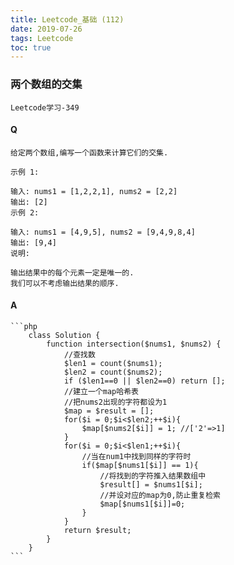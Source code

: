 ```yaml
---
title: Leetcode_基础 (112)
date: 2019-07-26
tags: Leetcode
toc: true
---
```


### 两个数组的交集
    Leetcode学习-349

<!-- more -->

#### Q
    给定两个数组,编写一个函数来计算它们的交集.

    示例 1:

    输入: nums1 = [1,2,2,1], nums2 = [2,2]
    输出: [2]
    示例 2:

    输入: nums1 = [4,9,5], nums2 = [9,4,9,8,4]
    输出: [9,4]
    说明:

    输出结果中的每个元素一定是唯一的.
    我们可以不考虑输出结果的顺序.

#### A
    ```php
        class Solution {
            function intersection($nums1, $nums2) {
                //查找数
                $len1 = count($nums1);
                $len2 = count($nums2);
                if ($len1==0 || $len2==0) return [];
                //建立一个map哈希表
                //把nums2出现的字符都设为1
                $map = $result = [];
                for($i = 0;$i<$len2;++$i){
                    $map[$nums2[$i]] = 1; //['2'=>1]
                }
                for($i = 0;$i<$len1;++$i){
                    //当在num1中找到同样的字符时
                    if($map[$nums1[$i]] == 1){
                        //将找到的字符推入结果数组中
                        $result[] = $nums1[$i];
                        //并设对应的map为0,防止重复检索
                        $map[$nums1[$i]]=0;
                    }
                }
                return $result;
            }
        }
    ```
